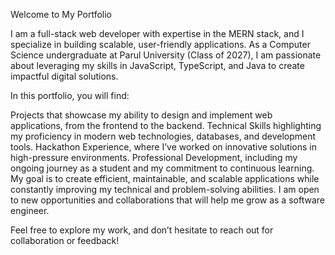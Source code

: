 Welcome to My Portfolio

I am a full-stack web developer with expertise in the MERN stack, and I specialize in building scalable, user-friendly applications. As a Computer Science undergraduate at Parul University (Class of 2027), I am passionate about leveraging my skills in JavaScript, TypeScript, and Java to create impactful digital solutions.

In this portfolio, you will find:

Projects that showcase my ability to design and implement web applications, from the frontend to the backend.
Technical Skills highlighting my proficiency in modern web technologies, databases, and development tools.
Hackathon Experience, where I’ve worked on innovative solutions in high-pressure environments.
Professional Development, including my ongoing journey as a student and my commitment to continuous learning.
My goal is to create efficient, maintainable, and scalable applications while constantly improving my technical and problem-solving abilities. I am open to new opportunities and collaborations that will help me grow as a software engineer.

Feel free to explore my work, and don’t hesitate to reach out for collaboration or feedback!
